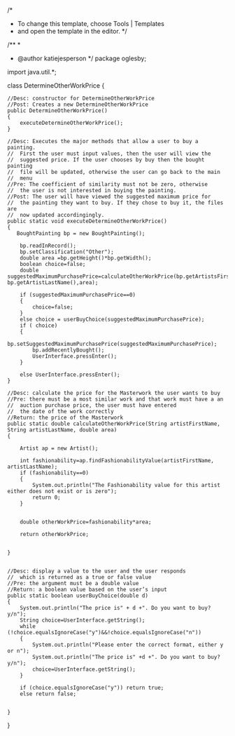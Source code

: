 /*
 * To change this template, choose Tools | Templates
 * and open the template in the editor.
 */

/**
 *
 * @author katiejesperson
 */
 package oglesby;

import java.util.*;



class DetermineOtherWorkPrice {

    //Desc: constructor for DetermineOtherWorkPrice
    //Post: Creates a new DetermineOtherWorkPrice
    public DetermineOtherWorkPrice()
    {
        executeDetermineOtherWorkPrice();
    }

    //Desc: Executes the major methods that allow a user to buy a painting.
    //  First the user must input values, then the user will view the
    //  suggested price. If the user chooses by buy then the bought painting
    //  file will be updated, otherwise the user can go back to the main
    //  menu
    //Pre: The coefficient of similarity must not be zero, otherwise
    //  the user is not interested in buying the painting.
    //Post: The user will have viewed the suggested maximum price for
    //  the painting they want to buy. If they chose to buy it, the files are
    //  now updated accordingingly.
    public static void executeDetermineOtherWorkPrice()
    {
       BoughtPainting bp = new BoughtPainting();

        bp.readInRecord();
        bp.setClassification("Other");
        double area =bp.getHeight()*bp.getWidth();
        boolean choice=false;
        double suggestedMaximumPurchasePrice=calculateOtherWorkPrice(bp.getArtistsFirstName(), bp.getArtistLastName(),area);

        if (suggestedMaximumPurchasePrice==0)
        {
            choice=false;
        }
        else choice = userBuyChoice(suggestedMaximumPurchasePrice);
        if ( choice)
        {
            bp.setSuggestedMaximumPurchasePrice(suggestedMaximumPurchasePrice);
            bp.addRecentlyBought();
            UserInterface.pressEnter();
        }

        else UserInterface.pressEnter();
    }

    //Desc: calculate the price for the Masterwork the user wants to buy
    //Pre: there must be a most similar work and that work must have a an
    //  auction purchase price, the user must have entered
    //  the date of the work correctly
    //Return: the price of the Masterwork
    public static double calculateOtherWorkPrice(String artistFirstName, String artistLastName, double area)
    {

        Artist ap = new Artist();

    	int fashionability=ap.findFashionabilityValue(artistFirstName, artistLastName);
        if (fashionability==0)
        {
            System.out.println("The Fashionability value for this artist either does not exist or is zero");
            return 0;
        }
            

        double otherWorkPrice=fashionability*area;

        return otherWorkPrice;


    }


    //Desc: display a value to the user and the user responds
    //  which is returned as a true or false value
    //Pre: the argument must be a double value
    //Return: a boolean value based on the user’s input
    public static boolean userBuyChoice(double d)
    {
    	System.out.println("The price is" + d +". Do you want to buy? y/n");
    	String choice=UserInterface.getString();
        while (!choice.equalsIgnoreCase("y")&&!choice.equalsIgnoreCase("n"))
        {
            System.out.println("Please enter the correct format, either y or n");
            System.out.println("The price is" +d +". Do you want to buy? y/n");
            choice=UserInterface.getString();
        }

        if (choice.equalsIgnoreCase("y")) return true;
        else return false;


    }

}
